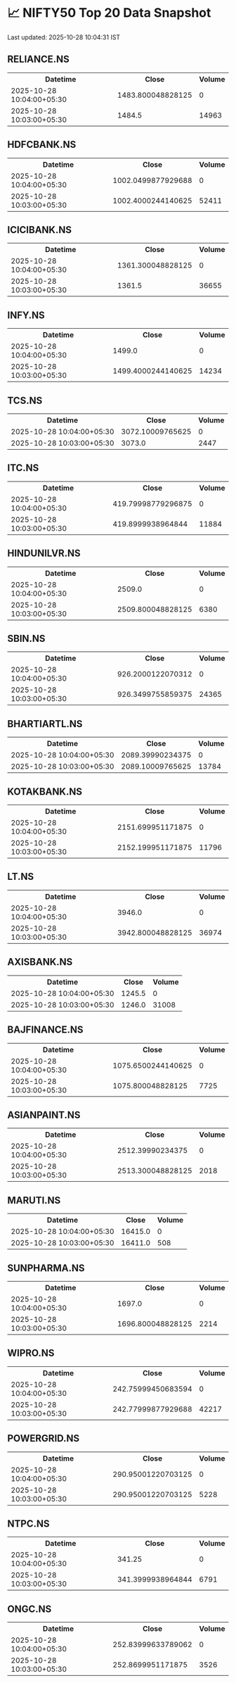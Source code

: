 # 📈 NIFTY50 Top 20 Data Snapshot

Last updated: 2025-10-28 10:04:31 IST

## RELIANCE.NS

<table>
  <tr><th>Datetime</th><th>Close</th><th>Volume</th></tr>
  <tr><td>2025-10-28 10:04:00+05:30</td><td>1483.800048828125</td><td>0</td></tr>
  <tr><td>2025-10-28 10:03:00+05:30</td><td>1484.5</td><td>14963</td></tr>
</table>

## HDFCBANK.NS

<table>
  <tr><th>Datetime</th><th>Close</th><th>Volume</th></tr>
  <tr><td>2025-10-28 10:04:00+05:30</td><td>1002.0499877929688</td><td>0</td></tr>
  <tr><td>2025-10-28 10:03:00+05:30</td><td>1002.4000244140625</td><td>52411</td></tr>
</table>

## ICICIBANK.NS

<table>
  <tr><th>Datetime</th><th>Close</th><th>Volume</th></tr>
  <tr><td>2025-10-28 10:04:00+05:30</td><td>1361.300048828125</td><td>0</td></tr>
  <tr><td>2025-10-28 10:03:00+05:30</td><td>1361.5</td><td>36655</td></tr>
</table>

## INFY.NS

<table>
  <tr><th>Datetime</th><th>Close</th><th>Volume</th></tr>
  <tr><td>2025-10-28 10:04:00+05:30</td><td>1499.0</td><td>0</td></tr>
  <tr><td>2025-10-28 10:03:00+05:30</td><td>1499.4000244140625</td><td>14234</td></tr>
</table>

## TCS.NS

<table>
  <tr><th>Datetime</th><th>Close</th><th>Volume</th></tr>
  <tr><td>2025-10-28 10:04:00+05:30</td><td>3072.10009765625</td><td>0</td></tr>
  <tr><td>2025-10-28 10:03:00+05:30</td><td>3073.0</td><td>2447</td></tr>
</table>

## ITC.NS

<table>
  <tr><th>Datetime</th><th>Close</th><th>Volume</th></tr>
  <tr><td>2025-10-28 10:04:00+05:30</td><td>419.79998779296875</td><td>0</td></tr>
  <tr><td>2025-10-28 10:03:00+05:30</td><td>419.8999938964844</td><td>11884</td></tr>
</table>

## HINDUNILVR.NS

<table>
  <tr><th>Datetime</th><th>Close</th><th>Volume</th></tr>
  <tr><td>2025-10-28 10:04:00+05:30</td><td>2509.0</td><td>0</td></tr>
  <tr><td>2025-10-28 10:03:00+05:30</td><td>2509.800048828125</td><td>6380</td></tr>
</table>

## SBIN.NS

<table>
  <tr><th>Datetime</th><th>Close</th><th>Volume</th></tr>
  <tr><td>2025-10-28 10:04:00+05:30</td><td>926.2000122070312</td><td>0</td></tr>
  <tr><td>2025-10-28 10:03:00+05:30</td><td>926.3499755859375</td><td>24365</td></tr>
</table>

## BHARTIARTL.NS

<table>
  <tr><th>Datetime</th><th>Close</th><th>Volume</th></tr>
  <tr><td>2025-10-28 10:04:00+05:30</td><td>2089.39990234375</td><td>0</td></tr>
  <tr><td>2025-10-28 10:03:00+05:30</td><td>2089.10009765625</td><td>13784</td></tr>
</table>

## KOTAKBANK.NS

<table>
  <tr><th>Datetime</th><th>Close</th><th>Volume</th></tr>
  <tr><td>2025-10-28 10:04:00+05:30</td><td>2151.699951171875</td><td>0</td></tr>
  <tr><td>2025-10-28 10:03:00+05:30</td><td>2152.199951171875</td><td>11796</td></tr>
</table>

## LT.NS

<table>
  <tr><th>Datetime</th><th>Close</th><th>Volume</th></tr>
  <tr><td>2025-10-28 10:04:00+05:30</td><td>3946.0</td><td>0</td></tr>
  <tr><td>2025-10-28 10:03:00+05:30</td><td>3942.800048828125</td><td>36974</td></tr>
</table>

## AXISBANK.NS

<table>
  <tr><th>Datetime</th><th>Close</th><th>Volume</th></tr>
  <tr><td>2025-10-28 10:04:00+05:30</td><td>1245.5</td><td>0</td></tr>
  <tr><td>2025-10-28 10:03:00+05:30</td><td>1246.0</td><td>31008</td></tr>
</table>

## BAJFINANCE.NS

<table>
  <tr><th>Datetime</th><th>Close</th><th>Volume</th></tr>
  <tr><td>2025-10-28 10:04:00+05:30</td><td>1075.6500244140625</td><td>0</td></tr>
  <tr><td>2025-10-28 10:03:00+05:30</td><td>1075.800048828125</td><td>7725</td></tr>
</table>

## ASIANPAINT.NS

<table>
  <tr><th>Datetime</th><th>Close</th><th>Volume</th></tr>
  <tr><td>2025-10-28 10:04:00+05:30</td><td>2512.39990234375</td><td>0</td></tr>
  <tr><td>2025-10-28 10:03:00+05:30</td><td>2513.300048828125</td><td>2018</td></tr>
</table>

## MARUTI.NS

<table>
  <tr><th>Datetime</th><th>Close</th><th>Volume</th></tr>
  <tr><td>2025-10-28 10:04:00+05:30</td><td>16415.0</td><td>0</td></tr>
  <tr><td>2025-10-28 10:03:00+05:30</td><td>16411.0</td><td>508</td></tr>
</table>

## SUNPHARMA.NS

<table>
  <tr><th>Datetime</th><th>Close</th><th>Volume</th></tr>
  <tr><td>2025-10-28 10:04:00+05:30</td><td>1697.0</td><td>0</td></tr>
  <tr><td>2025-10-28 10:03:00+05:30</td><td>1696.800048828125</td><td>2214</td></tr>
</table>

## WIPRO.NS

<table>
  <tr><th>Datetime</th><th>Close</th><th>Volume</th></tr>
  <tr><td>2025-10-28 10:04:00+05:30</td><td>242.75999450683594</td><td>0</td></tr>
  <tr><td>2025-10-28 10:03:00+05:30</td><td>242.77999877929688</td><td>42217</td></tr>
</table>

## POWERGRID.NS

<table>
  <tr><th>Datetime</th><th>Close</th><th>Volume</th></tr>
  <tr><td>2025-10-28 10:04:00+05:30</td><td>290.95001220703125</td><td>0</td></tr>
  <tr><td>2025-10-28 10:03:00+05:30</td><td>290.95001220703125</td><td>5228</td></tr>
</table>

## NTPC.NS

<table>
  <tr><th>Datetime</th><th>Close</th><th>Volume</th></tr>
  <tr><td>2025-10-28 10:04:00+05:30</td><td>341.25</td><td>0</td></tr>
  <tr><td>2025-10-28 10:03:00+05:30</td><td>341.3999938964844</td><td>6791</td></tr>
</table>

## ONGC.NS

<table>
  <tr><th>Datetime</th><th>Close</th><th>Volume</th></tr>
  <tr><td>2025-10-28 10:04:00+05:30</td><td>252.83999633789062</td><td>0</td></tr>
  <tr><td>2025-10-28 10:03:00+05:30</td><td>252.8699951171875</td><td>3526</td></tr>
</table>

